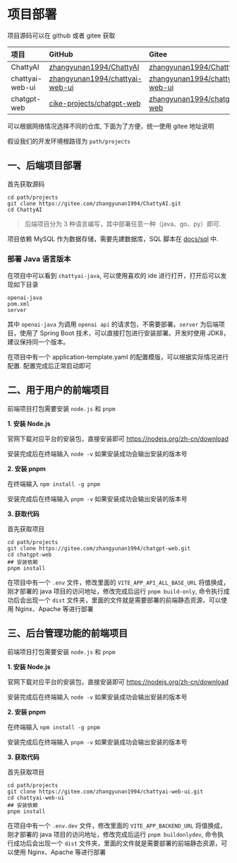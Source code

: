 # 项目部署

项目源码可以在 github 或者 gitee 获取

| 项目 | GitHub | Gitee |
|:--- |:--- |:--- |
| ChattyAI | [zhangyunan1994/ChattyAI](https://github.com/zhangyunan1994/ChattyAI) | [zhangyunan1994/ChattyAI](https://gitee.com/zhangyunan1994/ChattyAI) |
| chattyai-web-ui | [zhangyunan1994/chattyai-web-ui](https://github.com/zhangyunan1994/chattyai-web-ui) | [zhangyunan1994/chattyai-web-ui](https://gitee.com/zhangyunan1994/chattyai-web-ui) |
| chatgpt-web | [cike-projects/chatgpt-web](https://github.com/cike-projects/chatgpt-web.git) | [zhangyunan1994/chatgpt-web](https://gitee.com/zhangyunan1994/chatgpt-web) |

可以根据网络情况选择不同的仓库, 下面为了方便，统一使用 gitee 地址说明

假设我们的开发环境根路径为 `path/projects`

## 一、后端项目部署

首先获取源码

```shell
cd path/projects
git clone https://gitee.com/zhangyunan1994/ChattyAI.git
cd ChattyAI
```

> 后端项目分为 3 种语言编写，其中部署任意一种（java、go、py）即可.

项目依赖 MySQL 作为数据存储，需要先建数据库，SQL 脚本在 [docs/sql](docs/sql/) 中.

### 部署 Java 语言版本

在项目中可以看到 `chattyai-java`, 可以使用喜欢的 ide 进行打开，打开后可以发现如下目录
```
openai-java
pom.xml
server
```

其中 `openai-java` 为调用 `openai api` 的请求包，不需要部署。`server` 为后端项目，使用了 Spring Boot 技术，可以直接打包进行安装部署。开发时使用 JDK8，建议保持同一个版本。

在项目中有一个 application-template.yaml 的配置模版，可以根据实际情况进行配置. 配置完成后正常启动即可



## 二、用于用户的前端项目

前端项目打包需要安装 `node.js` 和 `pnpm`

**1. 安装 Node.js**

官网下载对应平台的安装包，直接安装即可 https://nodejs.org/zh-cn/download

安装完成后在终端输入 `node -v` 如果安装成功会输出安装的版本号

**2. 安装 pnpm**

在终端输入 `npm install -g pnpm`

安装完成后在终端输入 `pnpm -v` 如果安装成功会输出安装的版本号

**3. 获取代码**

首先获取项目

```shell
cd path/projects
git clone https://gitee.com/zhangyunan1994/chatgpt-web.git
cd chatgpt-web
## 安装依赖
pnpm install 
```

在项目中有一个 `.env` 文件，修改里面的  `VITE_APP_API_ALL_BASE_URL` 将值换成，刚才部署的 java 项目的访问地址，修改完成后运行 `pnpm build-only`, 命令执行成功后会出现一个 `dist` 文件夹，里面的文件就是需要部署的前端静态资源，可以使用 Nginx、Apache 等进行部署

## 三、后台管理功能的前端项目


前端项目打包需要安装 `node.js` 和 `pnpm`

**1. 安装 Node.js**

官网下载对应平台的安装包，直接安装即可 https://nodejs.org/zh-cn/download

安装完成后在终端输入 `node -v` 如果安装成功会输出安装的版本号

**2. 安装 pnpm**

在终端输入 `npm install -g pnpm`

安装完成后在终端输入 `pnpm -v` 如果安装成功会输出安装的版本号

**3. 获取代码**

首先获取项目

```shell
cd path/projects
git clone https://gitee.com/zhangyunan1994/chattyai-web-ui.git
cd chattyai-web-ui
## 安装依赖
pnpm install 
```

在项目中有一个 `.env.dev` 文件，修改里面的  `VITE_APP_BACKEND_URL` 将值换成，刚才部署的 java 项目的访问地址，修改完成后运行 `pnpm buildonlydev`, 命令执行成功后会出现一个 `dist` 文件夹，里面的文件就是需要部署的前端静态资源，可以使用 Nginx、Apache 等进行部署
